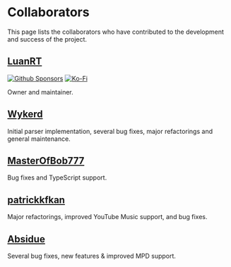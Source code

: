 # Collaborators

This page lists the collaborators who have contributed to the development and success of the project.

## [LuanRT](https://github.com/LuanRT)
[![Github Sponsors](https://img.shields.io/badge/donate-30363D?style=flat-square&logo=GitHub-Sponsors&logoColor=#white)](https://github.com/sponsors/LuanRT) 
[![Ko-Fi](https://img.shields.io/badge/Ko--Fi-30363D?style=flat-square&logo=ko-fi)](https://ko-fi.com/luanrt)

Owner and maintainer.

## [Wykerd](https://github.com/wykerd/)
Initial parser implementation, several bug fixes, major refactorings and general maintenance.

## [MasterOfBob777](https://github.com/MasterOfBob777)
Bug fixes and TypeScript support.

## [patrickkfkan](https://github.com/patrickkfkan)
Major refactorings, improved YouTube Music support, and bug fixes.

## [Absidue](https://github.com/absidue)
Several bug fixes, new features & improved MPD support.